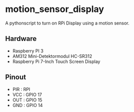# motion_sensor_display
A pythonscript to turn on RPi Display using a motion sensor.

## Hardware
- Raspberry PI 3
- AM312 Mini-Detektormodul HC-SR312 
- Raspberry Pi 7-Inch Touch Screen Display

## Pinout
- PIR : RPI
- VCC : GPIO 17
- OUT : GPIO 15 
- GND : GPIO 14
